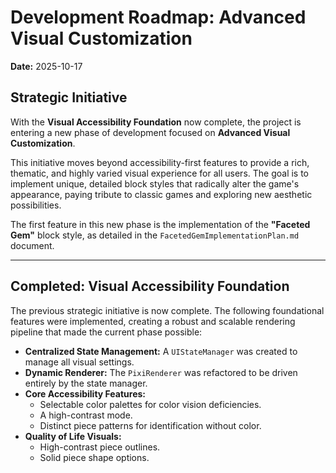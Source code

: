 # Development Roadmap: Advanced Visual Customization

**Date:** 2025-10-17

## Strategic Initiative

With the **Visual Accessibility Foundation** now complete, the project is entering a new phase of development focused on **Advanced Visual Customization**.

This initiative moves beyond accessibility-first features to provide a rich, thematic, and highly varied visual experience for all users. The goal is to implement unique, detailed block styles that radically alter the game's appearance, paying tribute to classic games and exploring new aesthetic possibilities.

The first feature in this new phase is the implementation of the **"Faceted Gem"** block style, as detailed in the `FacetedGemImplementationPlan.md` document.

---

## Completed: Visual Accessibility Foundation

The previous strategic initiative is now complete. The following foundational features were implemented, creating a robust and scalable rendering pipeline that made the current phase possible:

*   **Centralized State Management:** A `UIStateManager` was created to manage all visual settings.
*   **Dynamic Renderer:** The `PixiRenderer` was refactored to be driven entirely by the state manager.
*   **Core Accessibility Features:**
    *   Selectable color palettes for color vision deficiencies.
    *   A high-contrast mode.
    *   Distinct piece patterns for identification without color.
*   **Quality of Life Visuals:**
    *   High-contrast piece outlines.
    *   Solid piece shape options.
